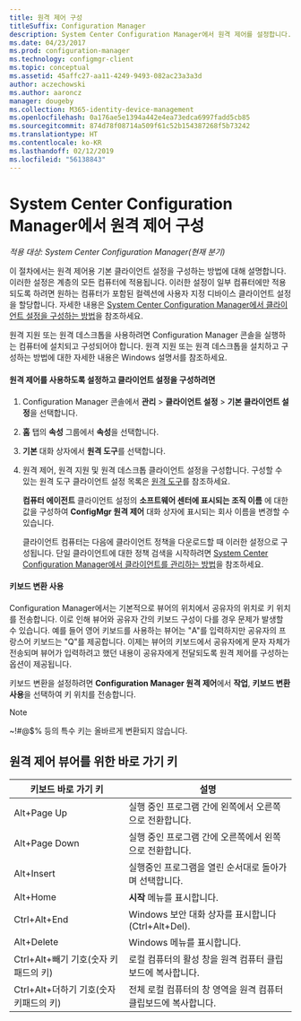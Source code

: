 ```yaml
---
title: 원격 제어 구성
titleSuffix: Configuration Manager
description: System Center Configuration Manager에서 원격 제어를 설정합니다.
ms.date: 04/23/2017
ms.prod: configuration-manager
ms.technology: configmgr-client
ms.topic: conceptual
ms.assetid: 45affc27-aa11-4249-9493-082ac23a3a3d
author: aczechowski
ms.author: aaroncz
manager: dougeby
ms.collection: M365-identity-device-management
ms.openlocfilehash: 0a176ae5e1394a442e4ea73edca6997fadd5cb85
ms.sourcegitcommit: 874d78f08714a509f61c52b154387268f5b73242
ms.translationtype: HT
ms.contentlocale: ko-KR
ms.lasthandoff: 02/12/2019
ms.locfileid: "56138843"
---
```

# <a name="configuring-remote-control-in-system-center-configuration-manager"></a>System Center Configuration Manager에서 원격 제어 구성

*적용 대상: System Center Configuration Manager(현재 분기)*

 이 절차에서는 원격 제어용 기본 클라이언트 설정을 구성하는 방법에 대해 설명합니다. 이러한 설정은 계층의 모든 컴퓨터에 적용됩니다. 이러한 설정이 일부 컴퓨터에만 적용되도록 하려면 원하는 컴퓨터가 포함된 컬렉션에 사용자 지정 디바이스 클라이언트 설정을 할당합니다. 자세한 내용은 [System Center Configuration Manager에서 클라이언트 설정을 구성하는 방법](../../../../core/clients/deploy/configure-client-settings.md)을 참조하세요. 

원격 지원 또는 원격 데스크톱을 사용하려면 Configuration Manager 콘솔을 실행하는 컴퓨터에 설치되고 구성되어야 합니다. 원격 지원 또는 원격 데스크톱을 설치하고 구성하는 방법에 대한 자세한 내용은 Windows 설명서를 참조하세요.  

#### <a name="to-enable-remote-control-and-configure-client-settings"></a>원격 제어를 사용하도록 설정하고 클라이언트 설정을 구성하려면  

1. Configuration Manager 콘솔에서 **관리** > **클라이언트 설정** > **기본 클라이언트 설정**을 선택합니다.  

2. **홈** 탭의 **속성** 그룹에서 **속성**을 선택합니다.  

3. **기본** 대화 상자에서 **원격 도구**를 선택합니다.  

4. 원격 제어, 원격 지원 및 원격 데스크톱 클라이언트 설정을 구성합니다. 구성할 수 있는 원격 도구 클라이언트 설정 목록은 [원격 도구](../../../../core/clients/deploy/about-client-settings.md#remote-tools)를 참조하세요.  

   **컴퓨터 에이전트** 클라이언트 설정의 **소프트웨어 센터에 표시되는 조직 이름** 에 대한 값을 구성하여 **ConfigMgr 원격 제어** 대화 상자에 표시되는 회사 이름을 변경할 수 있습니다.  

   클라이언트 컴퓨터는 다음에 클라이언트 정책을 다운로드할 때 이러한 설정으로 구성됩니다. 단일 클라이언트에 대한 정책 검색을 시작하려면 [System Center Configuration Manager에서 클라이언트를 관리하는 방법](../../../../core/clients/manage/manage-clients.md)을 참조하세요.  

#### <a name="enable-keyboard-translation"></a>키보드 변환 사용

Configuration Manager에서는 기본적으로 뷰어의 위치에서 공유자의 위치로 키 위치를 전송합니다. 이로 인해 뷰어와 공유자 간의 키보드 구성이 다를 경우 문제가 발생할 수 있습니다. 예를 들어 영어 키보드를 사용하는 뷰어는 "A"를 입력하지만 공유자의 프랑스어 키보드는 "Q"를 제공합니다. 이제는 뷰어의 키보드에서 공유자에게 문자 자체가 전송되며 뷰어가 입력하려고 했던 내용이 공유자에게 전달되도록 원격 제어를 구성하는 옵션이 제공됩니다.

키보드 변환을 설정하려면 **Configuration Manager 원격 제어**에서 **작업**, **키보드 변환 사용**을 선택하여 키 위치를 전송합니다.

> [!NOTE]
>
> ~!#@$% 등의 특수 키는 올바르게 변환되지 않습니다.


## <a name="keyboard-shortcuts-for-the-remote-control-viewer"></a>원격 제어 뷰어를 위한 바로 가기 키

|키보드 바로 가기 키|설명|  
|-----------------------|-----------------|  
|Alt+Page Up|실행 중인 프로그램 간에 왼쪽에서 오른쪽으로 전환합니다.|  
|Alt+Page Down|실행 중인 프로그램 간에 오른쪽에서 왼쪽으로 전환합니다.|  
|Alt+Insert|실행중인 프로그램을 열린 순서대로 돌아가며 선택합니다.|  
|Alt+Home|**시작** 메뉴를 표시합니다.|  
|Ctrl+Alt+End|Windows 보안 대화 상자를 표시합니다(Ctrl+Alt+Del).|  
|Alt+Delete|Windows 메뉴를 표시합니다.|  
|Ctrl+Alt+빼기 기호(숫자 키패드의 키)|로컬 컴퓨터의 활성 창을 원격 컴퓨터 클립보드에 복사합니다.|  
|Ctrl+Alt+더하기 기호(숫자 키패드의 키)|전체 로컬 컴퓨터의 창 영역을 원격 컴퓨터 클립보드에 복사합니다.|  
